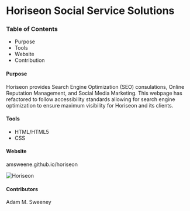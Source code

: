Horiseon Social Service Solutions
===

### Table of Contents

- Purpose
- Tools
- Website
- Contribution

#### Purpose

Horiseon provides Search Engine Optimization (SEO) consulations, Online Reputation Management, and Social Media Marketing. This webpage has refactored to follow accessibility standards allowing for search engine optimization to ensure maximum visibility for Horiseon and its clients.

#### Tools

- HTML/HTML5
- CSS

#### Website

amsweene.github.io/horiseon

![Horiseon](assets/images/Horiseon.png)

#### Contributors

Adam M. Sweeney
